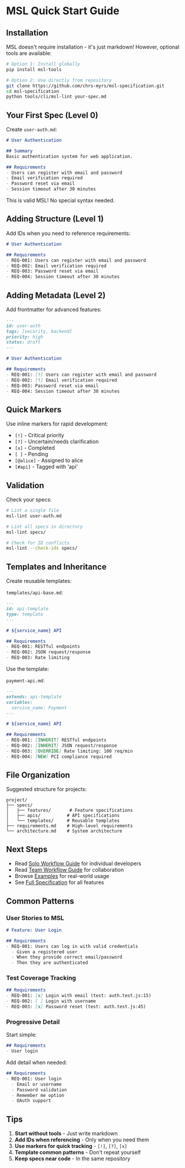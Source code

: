 # MSL Quick Start Guide

## Installation

MSL doesn't require installation - it's just markdown! However, optional tools are available:

```bash
# Option 1: Install globally
pip install msl-tools

# Option 2: Use directly from repository
git clone https://github.com/chrs-myrs/msl-specification.git
cd msl-specification
python tools/cli/msl-lint your-spec.md
```

## Your First Spec (Level 0)

Create `user-auth.md`:

```markdown
# User Authentication

## Summary
Basic authentication system for web application.

## Requirements
- Users can register with email and password
- Email verification required
- Password reset via email
- Session timeout after 30 minutes
```

This is valid MSL! No special syntax needed.

## Adding Structure (Level 1)

Add IDs when you need to reference requirements:

```markdown
# User Authentication

## Requirements
- REQ-001: Users can register with email and password
- REQ-002: Email verification required
- REQ-003: Password reset via email
- REQ-004: Session timeout after 30 minutes
```

## Adding Metadata (Level 2)

Add frontmatter for advanced features:

```markdown
---
id: user-auth
tags: [security, backend]
priority: high
status: draft
---

# User Authentication

## Requirements
- REQ-001: [!] Users can register with email and password
- REQ-002: [!] Email verification required
- REQ-003: Password reset via email
- REQ-004: Session timeout after 30 minutes
```

## Quick Markers

Use inline markers for rapid development:

- `[!]` - Critical priority
- `[?]` - Uncertain/needs clarification
- `[x]` - Completed
- `[ ]` - Pending
- `[@alice]` - Assigned to alice
- `[#api]` - Tagged with 'api'

## Validation

Check your specs:

```bash
# Lint a single file
msl-lint user-auth.md

# Lint all specs in directory
msl-lint specs/

# Check for ID conflicts
msl-lint --check-ids specs/
```

## Templates and Inheritance

Create reusable templates:

`templates/api-base.md`:
```markdown
---
id: api-template
type: template
---

# ${service_name} API

## Requirements
- REQ-001: RESTful endpoints
- REQ-002: JSON request/response
- REQ-003: Rate limiting
```

Use the template:

`payment-api.md`:
```markdown
---
extends: api-template
variables:
  service_name: Payment
---

# ${service_name} API

## Requirements
- REQ-001: [INHERIT] RESTful endpoints
- REQ-002: [INHERIT] JSON request/response
- REQ-003: [OVERRIDE] Rate limiting: 100 req/min
- REQ-004: [NEW] PCI compliance required
```

## File Organization

Suggested structure for projects:

```
project/
├── specs/
│   ├── features/       # Feature specifications
│   ├── apis/          # API specifications
│   └── templates/     # Reusable templates
├── requirements.md    # High-level requirements
└── architecture.md    # System architecture
```

## Next Steps

- Read [Solo Workflow Guide](solo-workflow.md) for individual developers
- Read [Team Workflow Guide](team-workflow.md) for collaboration
- Browse [Examples](../../examples/) for real-world usage
- See [Full Specification](../spec/v1.1/specification.md) for all features

## Common Patterns

### User Stories to MSL

```markdown
# Feature: User Login

## Requirements
- REQ-001: Users can log in with valid credentials
  - Given a registered user
  - When they provide correct email/password
  - Then they are authenticated
```

### Test Coverage Tracking

```markdown
## Requirements
- REQ-001: [x] Login with email (test: auth.test.js:15)
- REQ-002: [ ] Login with username
- REQ-003: [x] Password reset (test: auth.test.js:45)
```

### Progressive Detail

Start simple:
```markdown
## Requirements
- User login
```

Add detail when needed:
```markdown
## Requirements
- REQ-001: User login
  - Email or username
  - Password validation
  - Remember me option
  - OAuth support
```

## Tips

1. **Start without tools** - Just write markdown
2. **Add IDs when referencing** - Only when you need them
3. **Use markers for quick tracking** - `[!]`, `[?]`, `[x]`
4. **Template common patterns** - Don't repeat yourself
5. **Keep specs near code** - In the same repository